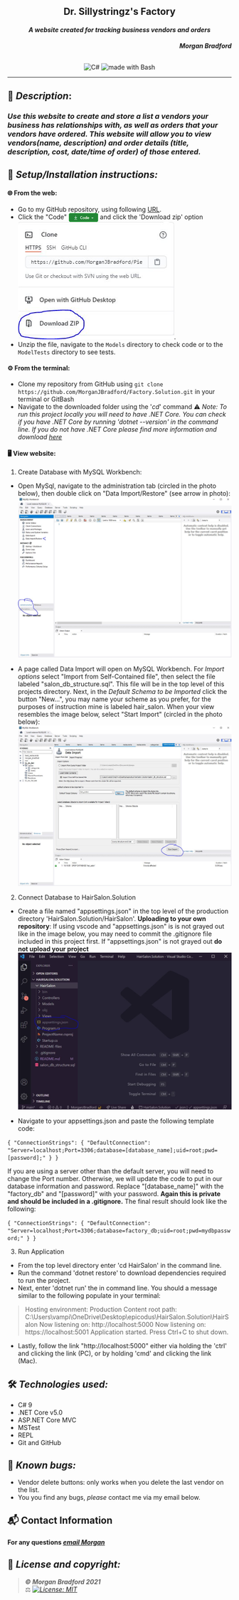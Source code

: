 ## <div align="center">Dr. Sillystringz's Factory</div>
#### <div align="center"> *A website created for tracking business vendors and orders* </div> 
***<p align="right">Morgan Bradford***</p>   
<p align="center">
<br>

<img alt="C#" src="https://img.shields.io/badge/c%23%20-%23239120.svg?&style=for-the-badge&logo=c-sharp&logoColor=white"/>
<img alt="made with Bash" src="https://img.shields.io/badge/Made%20with-Bash-1f425f.svg"/>
</p>

___
## 🚩 *Description*:    
### *Use this website to create and store a list a vendors your business has relationships with, as well as orders that your vendors have ordered. This website will allow you to view vendors(name, description) and order details (title, description, cost, date/time of order) of those entered.*


## 🔧 *Setup/Installation instructions:*
#### 🌐 From the web:
* Go to my GitHub repository, using following [URL](https://github.com/MorganJBradford/Factory.Solution.git).
* Click the "Code" <img src="README-files/download-button.png" alt="code button" height="20" align="center"/> and click the 'Download zip' option ![img](README-files/Capture.JPG).
* Unzip the file, navigate to the `Models` directory to check code or to the `ModelTests` directory to see tests.
#### ⚙️ From the terminal: 
* Clone my repository from GitHub using `git clone https://github.com/MorganJBradford/Factory.Solution.git` in your terminal or GitBash
* Navigate to the downloaded folder using the '*cd*' command
⚠️ *Note: To run this project locally you will need to have .NET Core. You can check if you have .NET Core by running 'dotnet --version' in the command line. If you do not have .NET Core please find more information and download [here](https://dotnet.microsoft.com/download/dotnet)*


####  🖥️ View website:

1. Create Database with MySQL Workbench:

* Open MySql, navigate to the administration tab (circled in the photo below), then double click on "Data Import/Restore" (see arrow in photo):
![img](README-files/admin-tab.JPG)

* A page called Data Import will open on MySQL Workbench. For _Import options_ select "Import from Self-Contained file", then select the file labeled "salon_db_structure.sql". This file will be in the top level of this projects directory. Next, in the _Default Schema to be Imported_ click the button "New...", you may name your scheme as you prefer, for the purposes of instruction mine is labeled hair_salon. When your view resembles the image below, select "Start Import" (circled in the photo below):
![img](README-files/select-file.JPG)

2. Connect Database to HairSalon.Solution

* Create a file named "appsettings.json" in the top level of the production directory 'HairSalon.Solution/HairSalon'. 
**Uploading to your own repository**: If using vscode and "appsettings.json" is is not grayed out like in the image below, you may need to commit the .gitignore file included in this project first. If "appsettings.json" is not grayed out **do not upload your project**
![img](README-files/appsettings.JPG)

* Navigate to your appsettings.json and paste the following template code:

``{
  "ConnectionStrings": {
      "DefaultConnection": "Server=localhost;Port=3306;database=[database_name];uid=root;pwd=[password];"
  }
}``

If you are using a server other than the default server, you will need to change the Port number. Otherwise, we will update the code to put in our database information and password. Replace "\[database_name]" with the "factory_db" and "\[password]" with your password. **Again this is private and should be included in a .gitignore.** The final result should look like the following:

``{
  "ConnectionStrings": {
      "DefaultConnection": "Server=localhost;Port=3306;database=factory_db;uid=root;pwd=mydbpassword;"
  }
}``

3. Run Application

* From the top level directory enter 'cd HairSalon' in the command line.
* Run the command 'dotnet restore' to download dependencies required to run the project.
* Next, enter 'dotnet run' the in command line. You should a message similar to the following populate in your terminal:

> Hosting environment: Production
> Content root path: C:\Users\vampi\OneDrive\Desktop\epicodus\HairSalon.Solution\HairSalon
> Now listening on: http://localhost:5000
> Now listening on: https://localhost:5001
> Application started. Press Ctrl+C to shut down.

* Lastly, follow the link "http://localhost:5000" either via holding the 'ctrl' and clicking the link (PC), or by holding 'cmd' and clicking the link (Mac).


## 🛠️ *Technologies used:*
* C# 9
* .NET Core v5.0
* ASP.NET Core MVC
* MSTest
* REPL
* Git and GitHub

## 🐛 *Known bugs:*
* Vendor delete buttons: only works when you delete the last vendor on the list.
* You you find any bugs, _please_ contact me via my email below.

## 📬 Contact Information
#### For any questions *[email Morgan](mailto:morganjbradford95@gmail.com)*



## 📘 *License and copyright:*

> ***© Morgan Bradford 2021***  
> ⚖️ *[![License: MIT](https://img.shields.io/badge/License-MIT-yellow.svg)](https://opensource.org/licenses/MIT)*